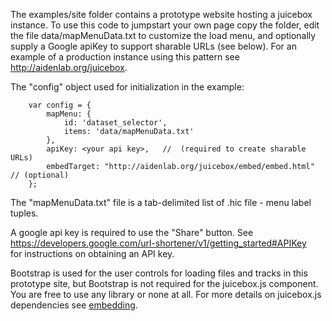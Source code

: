 The examples/site folder contains a prototype website hosting a juicebox instance.
To use this code to jumpstart your own page copy the folder, edit the file
data/mapMenuData.txt to customize the load menu, and optionally
supply a Google apiKey to support sharable URLs (see below).  For an example of a production instance using
this pattern see http://aidenlab.org/juicebox.

The "config" object used for initialization in the example:

        var config = {
            mapMenu: {
                id: 'dataset_selector',
                items: 'data/mapMenuData.txt'
            },
            apiKey: <your api key>,   //  (required to create sharable URLs)
            embedTarget: "http://aidenlab.org/juicebox/embed/embed.html"   // (optional)
        };

The "mapMenuData.txt" file is a tab-delimited list of .hic file - menu label tuples.

A google api key is required to use the "Share" button.  See https://developers.google.com/url-shortener/v1/getting_started#APIKey  
for instructions on obtaining an API key.

Bootstrap is used for the user controls for loading files and tracks in this prototype site, but Bootstrap is not required
for the juicebox.js component.  You are free to use any library or none at all.   For more details on
juicebox.js dependencies see [embedding](embedding).
